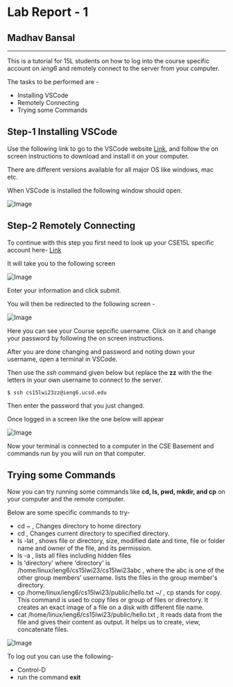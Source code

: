 # Lab Report - 1
## Madhav Bansal

---

This is a tutorial for 15L students on how to log into the course specific account on *ieng6* and remotely connect to the server from your computer.

The tasks to be performed are -

* Installing VSCode
* Remotely Connecting
* Trying some Commands

## Step-1 Installing VSCode

Use the following link to go to the VSCode website [Link](https://code.visualstudio.com/), and follow the on screen instructions to download and install it on your computer.

There are different versions available for all major OS like windows, mac etc.

When VSCode is installed the following window should open.

![Image](https://user-images.githubusercontent.com/122562063/212574161-14b34b3d-5b00-4947-9d1f-d7c8d48e767e.png)

## Step-2 Remotely Connecting

To continue with this step you first need to look up your CSE15L specific account here-  [Link](https://sdacs.ucsd.edu/~icc/index.php)

It will take you to the following screen

![Image](https://user-images.githubusercontent.com/122562063/212574376-fa16c562-36f5-49f4-b20f-5dd47c098562.png)

Enter your information and click submit.

You will then be redirected to the following screen - 

![Image](https://user-images.githubusercontent.com/122562063/212574449-b08a64a7-eaa0-4aff-b8c7-6e8541f42e14.png)

Here you can see your Course sepcific username. Click on it and change your password by following the on screen instructions.

After you are done changing and password and noting down your username, open a terminal in VSCode.

Then use the *ssh* command given below but replace the **zz** with the the letters in your own username to connect to the server.

    $ ssh cs15lwi23zz@ieng6.ucsd.edu

Then enter the password that you just changed.

Once logged in a screen like the one below will appear

![Image](https://user-images.githubusercontent.com/122562063/212586523-19066250-2e68-497f-b2a7-b4b711dd916e.png)

Now your terminal is connected to a computer in the CSE Basement and commands run by you will run on that computer.

## Trying some Commands

Now you can try running some commands like **cd, ls, pwd, mkdir, and cp** on your computer and the remote computer.

Below are some specific commands to try-

* cd ~ , Changes directory to home directory
* cd , Changes current directory to specified directory.
* ls -lat , shows file or directory, size, modified date and time, file or folder name and owner of the file, and its permission.
* ls -a , lists all files including hidden files
* ls 'directory' where 'directory' is /home/linux/ieng6/cs15lwi23/cs15lwi23abc , where the abc is one of the other group members’ username. lists the files  in the group member's directory.
* cp /home/linux/ieng6/cs15lwi23/public/hello.txt ~/ , cp stands for copy. This command is used to copy files or group of files or directory. It creates an exact image of a file on a disk with different file name.
* cat /home/linux/ieng6/cs15lwi23/public/hello.txt , It reads data from the file and gives their content as output. It helps us to create, view, concatenate files.

![Image](https://user-images.githubusercontent.com/122562063/212587475-87f75f86-3ab8-4740-9440-44429ffe23b0.png)
  


To log out you can use the following-
  
* Control-D
* run the command **exit**















